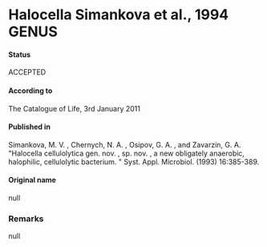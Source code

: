 Halocella Simankova et al., 1994 GENUS
=======

#### Status
ACCEPTED

#### According to
The Catalogue of Life, 3rd January 2011

#### Published in
Simankova, M. V. , Chernych, N. A. , Osipov, G. A. , and Zavarzin, G. A. "Halocella cellulolytica gen. nov. , sp. nov. , a new obligately anaerobic, halophilic, cellulolytic bacterium. " Syst. Appl. Microbiol. (1993) 16:385-389.

#### Original name
null

### Remarks
null